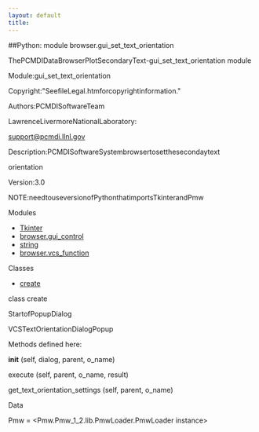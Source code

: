```yaml
---
layout: default
title:
---
```


##Python: module browser.gui_set_text_orientation

ThePCMDIDataBrowserPlotSecondaryText-gui_set_text_orientation module  

Module:gui_set_text_orientation

Copyright:"SeefileLegal.htmforcopyrightinformation."

Authors:PCMDISoftwareTeam

LawrenceLivermoreNationalLaboratory:

support@pcmdi.llnl.gov

Description:PCMDISoftwareSystembrowsertosetthesecondaytext

orientation

Version:3.0

NOTE:needtouseversionofPythonthatimportsTkinterandPmw  

Modules 

* [Tkinter](Tkinter.html)  
* [browser.gui_control](browser.gui_control.html)  
* [string](string.html)  
* [browser.vcs_function](browser.vcs_function.html)  

Classes 

* [create](browser.gui_set_text_orientation.html)

class  create 

StartofPopupDialog  

VCSTextOrientationDialogPopup  

Methods defined here:  

__init__  (self, dialog, parent, o_name) 

execute  (self, parent, o_name, result) 

get_text_orientation_settings  (self, parent, o_name) 

Data 

Pmw  = <Pmw.Pmw_1_2.lib.PmwLoader.PmwLoader instance>
